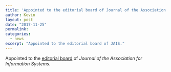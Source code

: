 ```yaml
---
title: 'Appointed to the editorial board of Journal of the Association for Information Systems.'
author: Kevin
layout: post
date: "2017-11-25"
permalink:
categories:
  - news
excerpt: "Appointed to the editorial board of JAIS."
---
```


Appointed to the [editorial board](http://aisel.aisnet.org/jais/editorialboard.html) of *Journal of the Association for Information Systems*.
